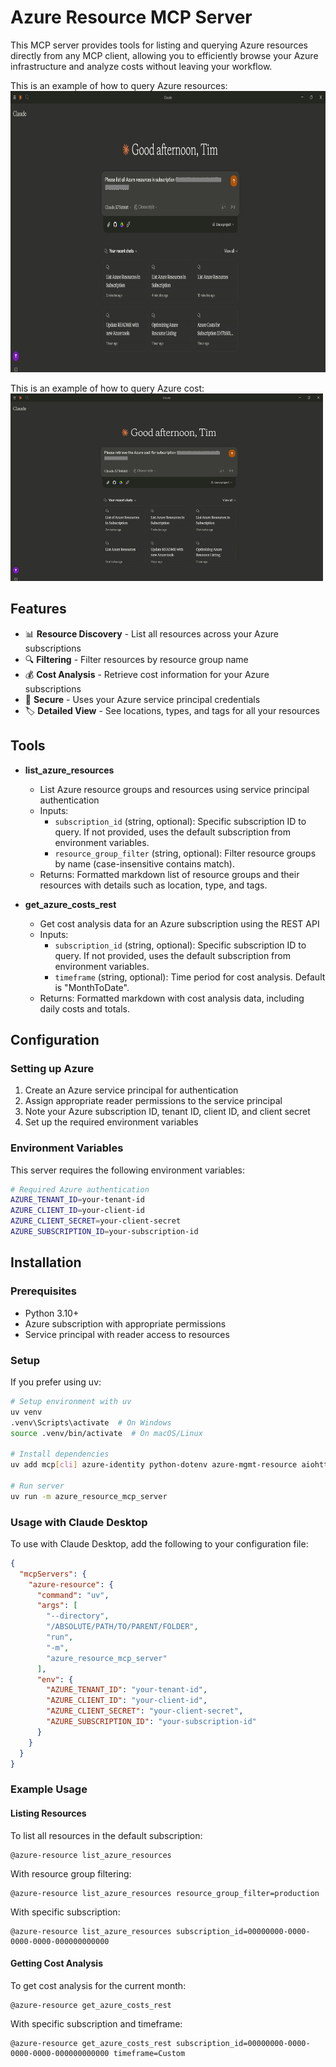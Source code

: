 # Azure Resource MCP Server
This MCP server provides tools for listing and querying Azure resources directly from any MCP client, allowing you to efficiently browse your Azure infrastructure and analyze costs without leaving your workflow.

This is an example of how to query Azure resources:
<img src="image/list_azure_resources.gif" width="800" height="450" />

This is an example of how to query Azure cost:
<img src="image/get_azure_costs_rest.gif" width="500" height="300" />

## Features

- 📊 **Resource Discovery** - List all resources across your Azure subscriptions
- 🔍 **Filtering** - Filter resources by resource group name
- 💰 **Cost Analysis** - Retrieve cost information for your Azure subscriptions
- 🔐 **Secure** - Uses your Azure service principal credentials
- 🏷️ **Detailed View** - See locations, types, and tags for all your resources

## Tools

- **list_azure_resources**
  - List Azure resource groups and resources using service principal authentication
  - Inputs:
    - `subscription_id` (string, optional): Specific subscription ID to query. If not provided, uses the default subscription from environment variables.
    - `resource_group_filter` (string, optional): Filter resource groups by name (case-insensitive contains match).
  - Returns: Formatted markdown list of resource groups and their resources with details such as location, type, and tags.

- **get_azure_costs_rest**
  - Get cost analysis data for an Azure subscription using the REST API
  - Inputs:
    - `subscription_id` (string, optional): Specific subscription ID to query. If not provided, uses the default subscription from environment variables.
    - `timeframe` (string, optional): Time period for cost analysis. Default is "MonthToDate".
  - Returns: Formatted markdown with cost analysis data, including daily costs and totals.

## Configuration

### Setting up Azure

1. Create an Azure service principal for authentication
2. Assign appropriate reader permissions to the service principal
3. Note your Azure subscription ID, tenant ID, client ID, and client secret
4. Set up the required environment variables

### Environment Variables

This server requires the following environment variables:

```bash
# Required Azure authentication
AZURE_TENANT_ID=your-tenant-id
AZURE_CLIENT_ID=your-client-id
AZURE_CLIENT_SECRET=your-client-secret
AZURE_SUBSCRIPTION_ID=your-subscription-id
```

## Installation

### Prerequisites

- Python 3.10+
- Azure subscription with appropriate permissions
- Service principal with reader access to resources

### Setup

If you prefer using uv:

```bash
# Setup environment with uv
uv venv
.venv\Scripts\activate  # On Windows
source .venv/bin/activate  # On macOS/Linux

# Install dependencies
uv add mcp[cli] azure-identity python-dotenv azure-mgmt-resource aiohttp

# Run server
uv run -m azure_resource_mcp_server
```

### Usage with Claude Desktop

To use with Claude Desktop, add the following to your configuration file:

```json
{
  "mcpServers": {
    "azure-resource": {
      "command": "uv",
      "args": [
        "--directory",
        "/ABSOLUTE/PATH/TO/PARENT/FOLDER",
        "run",
        "-m",
        "azure_resource_mcp_server"
      ],
      "env": {
        "AZURE_TENANT_ID": "your-tenant-id",
        "AZURE_CLIENT_ID": "your-client-id",
        "AZURE_CLIENT_SECRET": "your-client-secret",
        "AZURE_SUBSCRIPTION_ID": "your-subscription-id"
      }
    }
  }
}
```

### Example Usage

#### Listing Resources

To list all resources in the default subscription:

```
@azure-resource list_azure_resources
```

With resource group filtering:

```
@azure-resource list_azure_resources resource_group_filter=production
```

With specific subscription:

```
@azure-resource list_azure_resources subscription_id=00000000-0000-0000-0000-000000000000
```

#### Getting Cost Analysis

To get cost analysis for the current month:

```
@azure-resource get_azure_costs_rest
```

With specific subscription and timeframe:

```
@azure-resource get_azure_costs_rest subscription_id=00000000-0000-0000-0000-000000000000 timeframe=Custom
```
